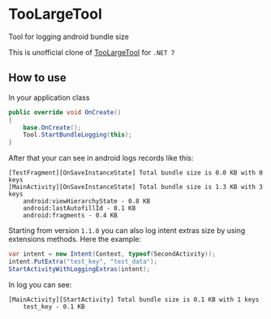 # TooLargeTool
Tool for logging android bundle size

This is unofficial clone of [TooLargeTool](https://github.dev/guardian/toolargetool/) for `.NET 7`

## How to use
In your application class
```csharp
public override void OnCreate()
{
    base.OnCreate();
    Tool.StartBundleLogging(this);
}
```
After that your can see in android logs records like this:
```
[TestFragment][OnSaveInstanceState] Total bundle size is 0.0 KB with 0 keys
[MainActivity][OnSaveInstanceState] Total bundle size is 1.3 KB with 3 keys
    android:viewHierarchyState - 0.8 KB
    android:lastAutofillId - 0.1 KB
    android:fragments - 0.4 KB
```

Starting from version `1.1.0` you can also log intent extras size by using extensions
methods.
Here the example:
```csharp
var intent = new Intent(Context, typeof(SecondActivity));
intent.PutExtra("test_key", "test_data");
StartActivityWithLoggingExtras(intent);
```
In log you can see:
```
[MainActivity][StartActivity] Total bundle size is 0.1 KB with 1 keys
    test_key - 0.1 KB
```
